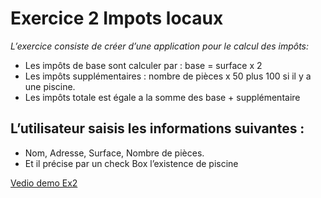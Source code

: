 # Exercice 2 Impots locaux

_L’exercice consiste de créer d’une application pour le calcul des impôts:_

* Les impôts de base sont calculer par : base = surface x 2
* Les impôts supplémentaires : nombre de pièces x 50 plus 100 si il y a une piscine.
* Les impôts totale est égale a la somme des base + supplémentaire 
## L’utilisateur saisis les informations suivantes : 
 - Nom, Adresse, Surface, Nombre de pièces. 
 - Et il précise par un check Box l’existence de piscine


[Vedio demo Ex2](https://github.com/user-attachments/assets/3fd33e1d-b20a-4d5f-931c-dc127acad4eb)
